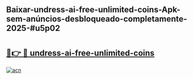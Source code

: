 ## Baixar-undress-ai-free-unlimited-coins-Apk-sem-anúncios-desbloqueado-completamente-2025-#u5p02

# <h2><a href="https://ainizakaria.my?title=undress-ai-free-unlimited-coins&ref=20M">🔗👉 🔴 undress-ai-free-unlimited-coins</a></h2>

[![acn](https://github.com/user-attachments/assets/0f9c940e-d8b0-45ae-aac7-cd30a18b3e1c)](https://ainizakaria.my?title=undress-ai-free-unlimited-coins&ref=20M)

